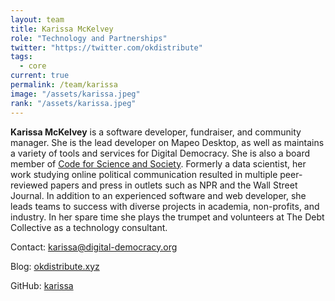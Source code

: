 ```yaml
---
layout: team
title: Karissa McKelvey
role: "Technology and Partnerships"
twitter: "https://twitter.com/okdistribute"
tags:
  - core
current: true
permalink: /team/karissa
image: "/assets/karissa.jpeg"
rank: "/assets/karissa.jpeg"
---
```


**Karissa McKelvey** is a software developer, fundraiser, and community manager. She is the lead developer on Mapeo Desktop, as well as maintains a variety of tools and services for Digital Democracy. She is also a board member of [Code for Science and Society](https://codeforscience.org). Formerly a data scientist, her work studying online political communication resulted in multiple peer-reviewed papers and press in outlets such as NPR and the Wall Street Journal. In addition to an experienced software and web developer, she leads teams to success with diverse projects in academia, non-profits, and industry. In her spare time she plays the trumpet and volunteers at The Debt Collective as a technology consultant.

Contact: [karissa@digital-democracy.org](mailto:karissa@digital-democracy.org)

Blog: [okdistribute.xyz](http://okdistribute.xyz)

GitHub: [karissa](https://github.com/karissa)
